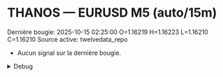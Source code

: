 # THANOS — EURUSD M5 (auto/15m)
Dernière bougie: 2025-10-15 02:25:00  O=1.16219  H=1.16223  L=1.16210  C=1.16210
Source active: twelvedata_repo

- Aucun signal sur la dernière bougie.

<details><summary>Debug</summary>

- TD_API_KEY manquant.

</details>